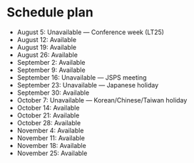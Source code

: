 # Schedule plan

- August 5: Unavailable — Conference week (LT25)
- August 12: Available
- August 19: Available
- August 26: Available
- September 2: Available
- September 9: Available
- September 16: Unavailable — JSPS meeting
- September 23: Unavailable — Japanese holiday
- September 30: Available
- October 7: Unavailable — Korean/Chinese/Taiwan holiday
- October 14: Available
- October 21: Available
- October 28: Available
- November 4: Available
- November 11: Available
- November 18: Available
- November 25: Available
